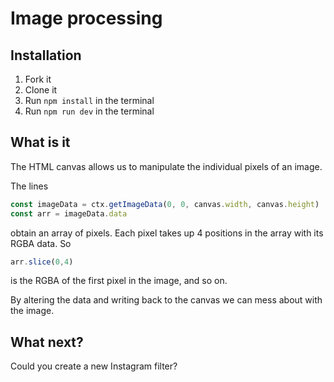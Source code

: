 # Image processing

## Installation

 1. Fork it
 1. Clone it
 1. Run `npm install` in the terminal
 1. Run `npm run dev` in the terminal

## What is it

The HTML canvas allows us to manipulate the individual pixels of an image.

The lines
```js
const imageData = ctx.getImageData(0, 0, canvas.width, canvas.height)
const arr = imageData.data
```
obtain an array of pixels. Each pixel takes up 4 positions in the array with its RGBA data. So
```js
arr.slice(0,4)
```
is the RGBA of the first pixel in the image, and so on.

By altering the data and writing back to the canvas we can mess about with the image.

## What next?

Could you create a new Instagram filter?
